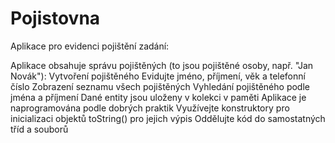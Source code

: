 # Pojistovna
Aplikace pro evidenci pojištění
zadání:

Aplikace obsahuje správu pojištěných (to jsou pojištěné osoby, např. "Jan Novák"):
Vytvoření pojištěného
Evidujte jméno, příjmení, věk a telefonní číslo
Zobrazení seznamu všech pojištěných
Vyhledání pojištěného podle jména a příjmení
Dané entity jsou uloženy v kolekci v paměti
Aplikace je naprogramována podle dobrých praktik
Využívejte konstruktory pro inicializaci objektů
toString() pro jejich výpis
Oddělujte kód do samostatných tříd a souborů
